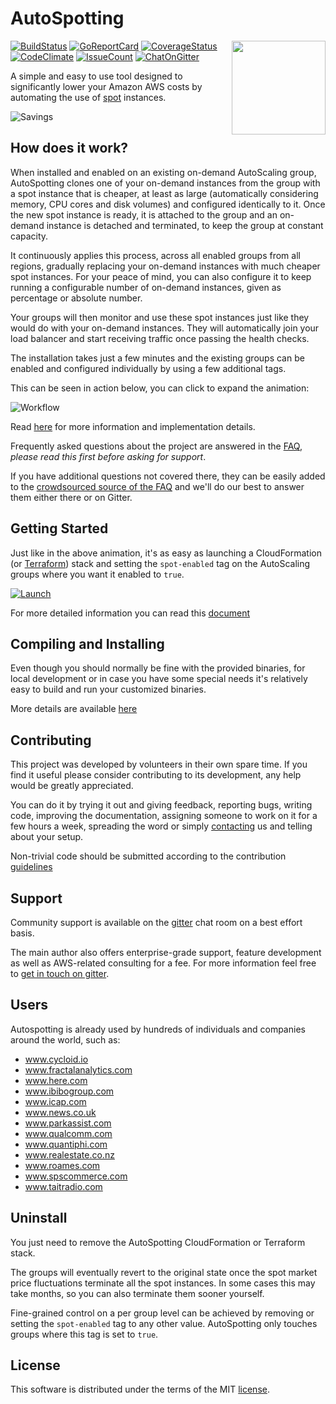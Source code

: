 # AutoSpotting #

<!-- markdownlint-disable MD033 -->

<img src="logo.png" width="150" align="right">

[![BuildStatus](https://travis-ci.org/cristim/autospotting.svg?branch=master)](https://travis-ci.org/cristim/autospotting)
[![GoReportCard](https://goreportcard.com/badge/github.com/cristim/autospotting)](https://goreportcard.com/report/github.com/cristim/autospotting)
[![CoverageStatus](https://coveralls.io/repos/github/cristim/autospotting/badge.svg?branch=master)](https://coveralls.io/github/cristim/autospotting?branch=master)
[![CodeClimate](https://codeclimate.com/github/cristim/autospotting/badges/gpa.svg)](https://codeclimate.com/github/cristim/autospotting)
[![IssueCount](https://codeclimate.com/github/cristim/autospotting/badges/issue_count.svg)](https://codeclimate.com/github/cristim/autospotting)
[![ChatOnGitter](https://badges.gitter.im/cristim/autospotting.svg)](https://gitter.im/cristim/autospotting?utm_source=badge&utm_medium=badge&utm_campaign=pr-badge)

A simple and easy to use tool designed to significantly lower your Amazon AWS
costs by automating the use of [spot](https://aws.amazon.com/ec2/spot) instances.

![Savings](https://cdn.cloudprowess.com/images/savings.png)

## How does it work?

When installed and enabled on an existing on-demand AutoScaling group, 
AutoSpotting clones one of your on-demand instances from the group with a spot 
instance that is cheaper, at least as large (automatically considering memory,
CPU cores and disk volumes) and configured identically to it. Once the new spot
instance is ready, it is attached to the group and an on-demand instance is
detached and terminated, to keep the group at constant capacity.    

It continuously applies this process, across all enabled groups from all regions,
gradually replacing your on-demand instances with much cheaper spot instances.
For your peace of mind, you can also configure it to keep running a configurable
number of on-demand instances, given as percentage or absolute number.

Your groups will then monitor and use these spot instances just like they would 
do with your on-demand instances. They will automatically join your load balancer
and start receiving traffic once passing the health checks.

The installation takes just a few minutes and the existing groups can be enabled
and configured individually by using a few additional tags.

This can be seen in action below, you can click to expand the animation:

![Workflow](https://cdn.cloudprowess.com/images/autospotting.gif)

Read [here](TECHNICAL_DETAILS.md) for more information and implementation
details.

Frequently asked questions about the project are answered in the [FAQ](FAQ.md),
*please read this first before asking for support*.

If you have additional questions not covered there, they can be easily added to
the [crowdsourced source of the FAQ](https://etherpad.net/p/AutoSpotting_FAQ)
and we'll do our best to answer them either there or on Gitter.

## Getting Started ##

Just like in the above animation, it's as easy as launching a CloudFormation (or
[Terraform](https://github.com/cristim/autospotting/tree/master/terraform))
stack and setting the `spot-enabled` tag on the AutoScaling groups where 
you want it enabled to `true`.

[![Launch](https://s3.amazonaws.com/cloudformation-examples/cloudformation-launch-stack.png)](https://console.aws.amazon.com/cloudformation/home?region=us-east-1#/stacks/new?stackName=AutoSpotting&templateURL=https://s3.amazonaws.com/cloudprowess/dv/template.json)

For more detailed information you can read this [document](START.md)

## Compiling and Installing ##

Even though you should normally be fine with the provided binaries, for local
development or in case you have some special needs it's relatively easy to
build and run your customized binaries.

More details are available [here](CUSTOM_BUILDS.md)

## Contributing ##

This project was developed by volunteers in their own spare time. If you find it
useful please consider contributing to its development, any help would be
greatly appreciated.

You can do it by trying it out and giving feedback, reporting bugs, writing
code, improving the documentation, assigning someone to work on it for a few
hours a week, spreading the word or simply
[contacting](https://gitter.im/cristim/autospotting) us and telling about your
setup.

Non-trivial code should be submitted according to the contribution
[guidelines](CONTRIBUTING.md)

## Support ##

Community support is available on the
[gitter](https://gitter.im/cristim/autospotting) chat room on a best effort
basis.

The main author also offers enterprise-grade support, feature development
as well as AWS-related consulting for a fee. For more information feel free 
to [get in touch on gitter](https://gitter.im/cristim).

## Users ##

Autospotting is already used by hundreds of individuals and companies around the
world, such as:

- www.cycloid.io
- www.fractalanalytics.com
- www.here.com
- www.ibibogroup.com
- www.icap.com
- www.news.co.uk
- www.parkassist.com
- www.qualcomm.com
- www.quantiphi.com
- www.realestate.co.nz
- www.roames.com
- www.spscommerce.com
- www.taitradio.com

## Uninstall ##

You just need to remove the AutoSpotting CloudFormation or Terraform stack.

The groups will eventually revert to the original state once the spot market price
fluctuations terminate all the spot instances. In some cases this may take months,
so you can also terminate them sooner yourself.

Fine-grained control on a per group level can be achieved by removing or setting
the `spot-enabled` tag to any other value. AutoSpotting only touches groups where
this tag is set to `true`.

## License ##

This software is distributed under the terms of the MIT [license](LICENSE).
